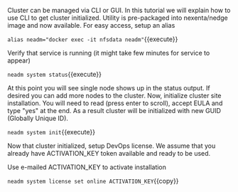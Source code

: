 Cluster can be managed via CLI or GUI. In this tutorial we will explain how to use CLI to get cluster initialized.
Utility is pre-packaged into nexenta/nedge image and now available. For easy access, setup an alias

`
alias neadm="docker exec -it nfsdata neadm"
`{{execute}}

Verify that service is running (it might take few minutes for service to appear)

`
neadm system status
`{{execute}}

At this point you will see single node shows up in the status output. If desired you can add more nodes to the cluster.
Now, initialize cluster site installation. You will need to read (press enter to scroll), accept EULA and type "yes" at the end.
As a result cluster will be initialized with new GUID (Globally Unique ID).

`
neadm system init
`{{execute}}

Now that cluster initialized, setup DevOps license. We assume that you already have ACTIVATION_KEY token available and ready to be used.

Use e-mailed ACTIVATION_KEY to activate installation

`
neadm system license set online ACTIVATION_KEY
`{{copy}}
